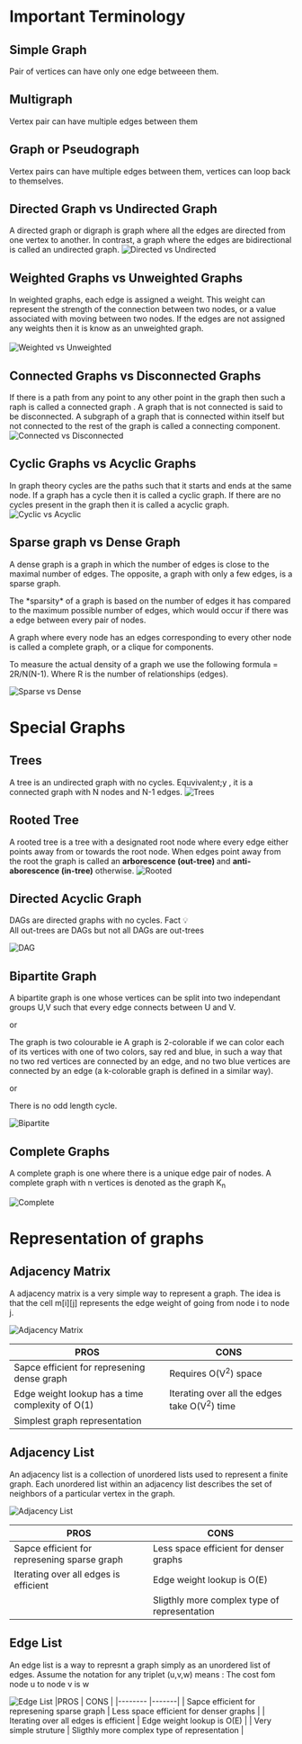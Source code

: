 # Important Terminology

## Simple Graph 
Pair of vertices can have only one edge betweeen them.
## Multigraph
Vertex pair can have multiple edges between them
## Graph or Pseudograph
Vertex pairs can have multiple edges between them, vertices can loop back to themselves.

## Directed Graph  vs Undirected Graph
A directed graph or digraph is graph where all the edges are directed from one vertex to another. In contrast, a graph where the edges are bidirectional is called an undirected graph.
![Directed vs Undirected ](/AAD_proj_png/Directed_.jpg "Text to show on mouseover")


## Weighted Graphs vs Unweighted Graphs
In weighted graphs, each edge is assigned a weight. This weight can represent the strength of the connection between two nodes, or a value associated with moving between two nodes. If the edges are not assigned any weights then it is know as an unweighted graph. <br><br>
![Weighted vs Unweighted ](/AAD_proj_png/Weighted_.png "Text to show on mouseover")


## Connected Graphs vs  Disconnected Graphs
If there is a path from any point to any other point in the graph then such a raph is called a connected graph . A graph that is not connected is said to be disconnected.
A subgraph of a graph that is connected within itself but not connected to the rest of the graph  is called a connecting component.
![Connected vs Disconnected ](/AAD_proj_png/Connected_.png "Text to show on mouseover")


## Cyclic Graphs vs Acyclic Graphs
In graph theory cycles are the paths such that it starts and ends at the same node. If a graph has a cycle then it is called a cyclic graph. If there are no cycles present in the graph then it is called a acyclic graph.
![Cyclic vs Acyclic ](/AAD_proj_png/Cyclic_.jpg "Text to show on mouseover")

## Sparse graph vs Dense Graph 
<p>A dense graph is a graph in which the number of edges is close to the maximal number of edges. The opposite, a graph with only a few edges, is a sparse graph. </p>

<p>The *sparsity* of a graph is based on the number of edges it has compared to the maximum possible number of edges, which would occur if there was a edge between every pair of nodes.</p>

<p>A graph where every node has an edges corresponding to every other node is called a complete graph, or a clique for components.</p>

<p>To measure the actual density of a graph we use the following formula = 2R/N(N-1). Where R is the number of relationships (edges).</p>

![Sparse vs Dense ](/AAD_proj_png/Sparse_.jpg "Text to show on mouseover")


# Special Graphs 

## Trees
A tree is an undirected graph with no cycles. Equvivalent;y , it is a connected graph with N nodes and N-1 edges.
![Trees ](/AAD_proj_png/Trees.jpg "Text to show on mouseover")
## Rooted Tree
A rooted tree is a tree with a designated root node where every edge either points away from or towards the root node. When edges point away from the root the graph is called an <b> arborescence (out-tree) </b> and <b>anti-aborescence (in-tree)</b> otherwise.
![Rooted ](/AAD_proj_png/Rooted.png "Text to show on mouseover")

## Directed Acyclic Graph
DAGs are directed graphs with no cycles.
Fact :bulb: <br>
All out-trees are DAGs but not all DAGs are out-trees

![DAG ](/AAD_proj_png/DAG.jpg "Text to show on mouseover")

## Bipartite Graph
<p>A bipartite graph is one whose vertices can be split into two independant groups U,V such that every edge connects between U and V. </p> or
<p>The graph is two colourable ie A graph is 2-colorable if we can color each of its vertices with one of two colors, say red and blue, in such a way that no two red vertices are connected by an edge, and no two blue vertices are connected by an edge (a k-colorable graph is defined in a similar way). </p> or <p> There is no odd length cycle. </p>

![Bipartite ](/AAD_proj_png/Bipartite.jpg "Text to show on mouseover")

## Complete Graphs
<p> A complete graph is one where there is a unique edge pair of nodes. A complete graph with n vertices is denoted as the graph K<sub>n</sub></p>

![Complete](/AAD_proj_png/Complete.jpg "Text to show on mouseover")

# Representation of graphs

## Adjacency Matrix

<p> A adjacency matrix is a very simple way to represent a graph. The idea is that the cell m[i][j] represents the edge weight of going from node i to node j.</p>

![Adjacency Matrix](/AAD_proj_png/Adj_Matrix.jpg "Text to show on mouseover")

|PROS     | CONS  |
|-------- |-------|
| Sapce efficient for represening dense graph     |  Requires O(V<sup>2</sup>) space                        |
| Edge weight lookup has a time complexity of O(1)|  Iterating over all the edges take O(V<sup>2</sup>) time|
| Simplest graph representation                   |                                                         |
## Adjacency List
<p>An adjacency list is a collection of unordered lists used to represent a finite graph. Each unordered list within an adjacency list describes the set of neighbors of a particular vertex in the graph.</p>

![Adjacency List](/AAD_proj_png/Adj_List.jpg "Text to show on mouseover")

|PROS     | CONS  |
|-------- |-------|
| Sapce efficient for represening sparse graph     |  Less space efficient for denser graphs         |
| Iterating over all edges is efficient            |         Edge weight lookup is O(E)              |
|                                                  |    Sligthly more complex type of representation |
## Edge List
<p>An edge list is a way to represnt a graph simply as an unordered list of edges. Assume the notation for any triplet (u,v,w) means : The cost fom node u to node v is w </p>

![Edge List](/AAD_proj_png/Edge_List.jpg "Text to show on mouseover")
|PROS     | CONS  |
|-------- |-------|
| Sapce efficient for represening sparse graph     |  Less space efficient for denser graphs         |
| Iterating over all edges is efficient            |         Edge weight lookup is O(E)              |
| Very simple struture                             |    Sligthly more complex type of representation |

